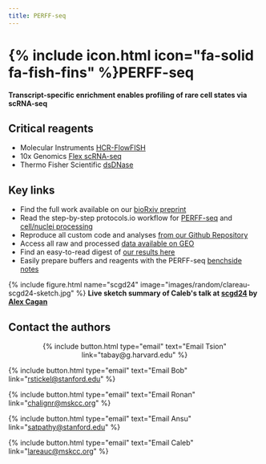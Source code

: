 ```yaml
---
title: PERFF-seq
---
```


# {% include icon.html icon="fa-solid fa-fish-fins" %}PERFF-seq


<b>Transcript-specific enrichment enables profiling of rare cell states via scRNA-seq</b>



## Critical reagents
- Molecular Instruments [HCR-FlowFISH](https://www.molecularinstruments.com/)
- 10x Genomics [Flex scRNA-seq](https://www.10xgenomics.com/products/single-cell-gene-expression-flex)
- Thermo Fisher Scientific [dsDNase](https://www.thermofisher.com/order/catalog/product/EN0771)

## Key links
- Find the full work available on our [bioRxiv preprint](https://www.biorxiv.org/content/10.1101/2024.03.27.587039v1)
- Read the step-by-step protocols.io workflow for [PERFF-seq](https://www.protocols.io/view/2-perff-seq-hcr-flow-fish-and-polymer-disassembly-8epv5x8r4g1b/v1) and [cell/nuclei processing](https://www.protocols.io/view/1-perff-seq-cell-and-nuclei-preparation-14egn3k6ql5d/v1)
- Reproduce all custom code and analyses [from our Github Repository](https://github.com/clareaulab/perffseq_reproducibility)
- Access all raw and processed [data available on GEO](https://www.ncbi.nlm.nih.gov/geo/query/acc.cgi?acc=GSE262355)
- Find an easy-to-read digest of [our results here](https://twitter.com/CalebLareau/status/1773350071414788430)
- Easily prepare buffers and reagents with the PERFF-seq [benchside notes](PERFF-seq_Calculator.xlsx)


{% include figure.html name="scgd24" image="images/random/clareau-scgd24-sketch.jpg" %}
<b>Live sketch summary of Caleb's talk at [scgd24](https://satijalab.org/scgd24/) by [Alex Cagan](https://www.alexcagan.com/)</b>



## Contact the authors

<p style="text-align:center;">
{%
  include button.html
  type="email"
  text="Email Tsion"
  link="tabay@g.harvard.edu"
%}

{%
  include button.html
  type="email"
  text="Email Bob"
  link="rstickel@stanford.edu"
%}

{%
  include button.html
  type="email"
  text="Email Ronan"
  link="chalignr@mskcc.org"
%}

{%
  include button.html
  type="email"
  text="Email Ansu"
  link="satpathy@stanford.edu"
%}

{%
  include button.html
  type="email"
  text="Email Caleb"
  link="lareauc@mskcc.org"
%}

</p>

